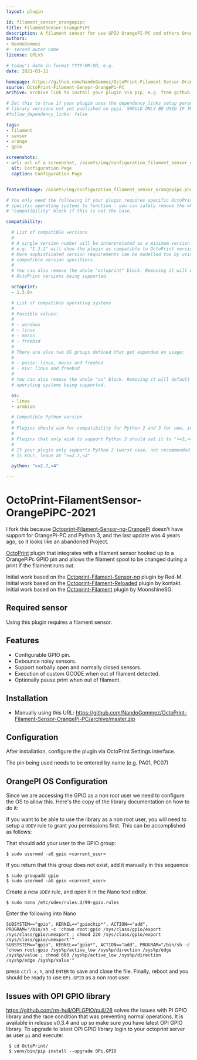 ```yaml
---
layout: plugin

id: filament_sensor_orangepipc
title: FilamentSensor-OrangePiPC
description: A filament sensor for use GPIO OrangePI-PC and others OrangePi, pauses the print when your filament runs out and lets you restart it.
authors:
- NandoGommez
#- second autor name
license: GPLv3

# today's date in format YYYY-MM-DD, e.g.
date: 2021-03-12

homepage: https://github.com/NandoGommez/OctoPrint-Filament-Sensor-OrangePi-PC/
source: OctoPrint-Filament-Sensor-OrangePi-PC
archive: archive link to install your plugin via pip, e.g. from github: https://github.com/NandoGommez/OctoPrint-Filament-Sensor-OrangePi-PC/archive/master.zip

# Set this to true if your plugin uses the dependency_links setup parameter to include
# library versions not yet published on pypi. SHOULD ONLY BE USED IF THERE IS NO OTHER OPTION!
#follow_dependency_links: false

tags:
- filament
- sensor
- orange
- gpio

screenshots:
- url: url of a screenshot, /assets/img/configuration_filament_sensor_orangepipc.png
  alt: Configuration Page
  caption: Configuration Page


featuredimage: /assets/img/configuration_filament_sensor_orangepipc.png

# You only need the following if your plugin requires specific OctoPrint versions or
# specific operating systems to function - you can safely remove the whole
# "compatibility" block if this is not the case.

compatibility:

  # List of compatible versions
  #
  # A single version number will be interpretated as a minimum version requirement,
  # e.g. "1.3.1" will show the plugin as compatible to OctoPrint versions 1.3.1 and up.
  # More sophisticated version requirements can be modelled too by using PEP440
  # compatible version specifiers.
  #
  # You can also remove the whole "octoprint" block. Removing it will default to all
  # OctoPrint versions being supported.

  octoprint:
  - 1.3.0+

  # List of compatible operating systems
  #
  # Possible values:
  #
  # - windows
  # - linux
  # - macos
  # - freebsd
  #
  # There are also two OS groups defined that get expanded on usage:
  #
  # - posix: linux, macos and freebsd
  # - nix: linux and freebsd
  #
  # You can also remove the whole "os" block. Removing it will default to all
  # operating systems being supported.

  os:
  - linux
  - armbian

  # Compatible Python version
  #
  # Plugins should aim for compatibility for Python 2 and 3 for now, in which case the value should be ">=2.7,<4".
  #
  # Plugins that only wish to support Python 3 should set it to ">=3,<4".
  #
  # If your plugin only supports Python 2 (worst case, not recommended for newly developed plugins since Python 2
  # is EOL), leave at ">=2.7,<3"

  python: ">=2.7,<4"

---
```


# OctoPrint-FilamentSensor-OrangePiPC-2021

I fork this because [Octoprint-Filament-Sensor-ng-OrangePi](https://github.com/deadly667/Octoprint-Filament-Sensor-ng-OrangePi) doesn't have support for OrangePi-PC and Python 3, and the last update was 4 years ago, so it looks like an abandoned Project.

[OctoPrint](http://octoprint.org/) plugin that integrates with a filament sensor hooked up to a OrangePiPc GPIO pin and allows the filament spool to be changed during a print if the filament runs out.

Initial work based on the [Octoprint-Filament-Sensor-ng](https://github.com/Red-M/Octoprint-Filament-Sensor-ng) plugin by Red-M.
Initial work based on the [Octoprint-Filament-Reloaded](https://github.com/kontakt/Octoprint-Filament-Reloaded) plugin by kontakt.
Initial work based on the [Octoprint-Filament](https://github.com/MoonshineSG/Octoprint-Filament) plugin by MoonshineSG.

## Required sensor

Using this plugin requires a filament sensor.

## Features

* Configurable GPIO pin.
* Debounce noisy sensors.
* Support norbally open and normally closed sensors.
* Execution of custom GCODE when out of filament detected.
* Optionally pause print when out of filament.

## Installation

* Manually using this URL: https://github.com/NandoGommez/OctoPrint-Filament-Sensor-OrangePi-PC/archive/master.zip

## Configuration

After installation, configure the plugin via OctoPrint Settings interface.

The pin being used needs to be entered by name (e.g. PA01, PC07)

## OrangePI OS Configuration

Since we are accessing the GPIO as a non root user we need to configure the OS to allow this. Here's the copy of the library documentation on how to do it:

 If you want to be able to use the library as a non root user, you will need to setup a `UDEV` rule to grant you permissions first. 
 This can be accomplished as follows:
 
 That should add your user to the GPIO group:
 ```
 $ sudo usermod -aG gpio <current_user>
 ```
 If you return that this group does not exist, add it manually in this sequence:
  ```
 $ sudo groupadd gpio
 $ sudo usermod -aG gpio <current_user>
  ```
 Create a new ``UDEV`` rule, and open it in the Nano text editor.
  ```
 $ sudo nano /etc/udev/rules.d/99-gpio.rules
 ``` 
 Enter the following into Nano
 ```
 SUBSYSTEM=="gpio", KERNEL=="gpiochip*", ACTION=="add", PROGRAM="/bin/sh -c 'chown root:gpio /sys/class/gpio/export /sys/class/gpio/unexport ; chmod 220 /sys/class/gpio/export /sys/class/gpio/unexport'" 
 SUBSYSTEM=="gpio", KERNEL=="gpio*", ACTION=="add", PROGRAM="/bin/sh -c 'chown root:gpio /sys%p/active_low /sys%p/direction /sys%p/edge /sys%p/value ; chmod 660 /sys%p/active_low /sys%p/direction /sys%p/edge /sys%p/value'"
 ```   
 press ``ctrl-x``, ``Y``, and ``ENTER`` to save and close the file. 
 Finally, reboot and you should be ready to use ``OPi.GPIO`` as a non root user. 


## Issues with OPI GPIO library

https://github.com/rm-hull/OPi.GPIO/pull/28 solves the issues with PI GPIO library and the race condition that was preventing normal operations. It is available in release v0.3.4 and up so make sure you have latest OPI GPIO library. To upgrade to latest OPI GPIO library login to your octoprint server as user ``pi`` and execute:

```
 $ cd OctoPrint/ 
 $ venv/bin/pip install --upgrade OPi.GPIO
```
